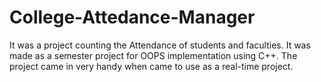 # College-Attedance-Manager
It was a project counting the Attendance of students and faculties. It was made as a semester project for OOPS implementation using C++. The project came in very handy when came to use as a real-time project.
